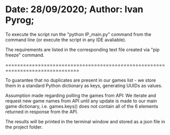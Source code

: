 Date: 28/09/2020;
Author: Ivan Pyrog;
===============================================================================

To execute the script run the "python IP_main.py" command from the command line
 (or execute the script in any IDE avaliable).

The requirements are listed in the corresponding text file created via "pip freeze" command.

===============================================================================

To guarantee that no duplicates are present in our games list - we store them in
a standard Python dictionary as keys, generating UUIDs as values.

Assumption made regarding polling the games from API: 
We iterate and request new game names from API until any update is made to our
main game dictionary, i.e. games.keys() does not contain all of the 6 elements 
returned in response from the API.

The results will be printed in the terminal window and stored as a json file in
the project folder.